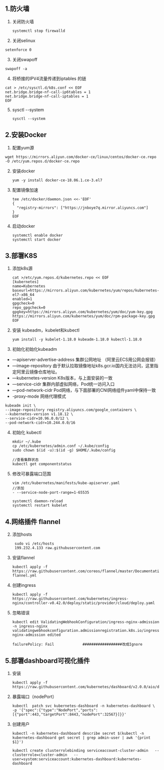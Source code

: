 ## 1.防火墙

1. 关闭防火墙

   ```
   systemctl stop firewalld
   ```

2.  关闭selinux 

   ```
   setenforce 0
   ```

3.  关闭swapoff 

   ```
   swapoff -a   
   ```

4.  将桥接的IPV4流量传递到iptables 的链 

   ```
   cat > /etc/sysctl.d/k8s.conf << EOF
   net.bridge.bridge-nf-call-ip6tables = 1
   net.bridge.bridge-nf-call-iptables = 1
   EOF
   ```

5. sysctl --system

   ```
   sysctl --system
   ```



## 2.安装Docker

1.  配置yum源 

   ```
   wget https://mirrors.aliyun.com/docker-ce/linux/centos/docker-ce.repo -O /etc/yum.repos.d/docker-ce.repo
   ```

2. 安装docker

   ```
   yum -y install docker-ce-18.06.1.ce-3.el7
   ```

3. 配置镜像加速

   ```
   tee /etc/docker/daemon.json <<-'EOF'
   {
     "registry-mirrors": ["https://jnboye7q.mirror.aliyuncs.com"]
   }
   EOF
   ```

4. 启动docker

   ```
   systemctl enable docker
   systemctl start docker
   ```



## 3.部署K8S

1. 添加k8s源

   ```
   cat >/etc/yum.repos.d/kubernetes.repo << EOF
   [kubernetes]
   name=Kubernetes
   baseurl=https://mirrors.aliyun.com/kubernetes/yum/repos/kubernetes-el7-x86_64
   enabled=1
   gpgcheck=0
   repo_gpgcheck=0
   gpgkey=https://mirrors.aliyun.com/kubernetes/yum/doc/yum-key.gpg https://mirrors.aliyun.com/kubernetes/yum/doc/rpm-package-key.gpg
   EOF
   ```

2. 安装 kubeadm，kubelet和kubectl 

   ```
   yum install -y kubelet-1.18.0 kubeadm-1.18.0 kubectl-1.18.0
   ```

4.  初始化初始化kubeadm 

   -  —apiserver-advertise-address 集群公网地址 （阿里云ECS用公网会报错）
   -  —image-repository 由于默认拉取镜像地址k8s.gcr.io国内无法访问，这里指定阿里云镜像仓库地址。
   -  —kubernetes-version K8s版本，与上面安装的一致
   -  —service-cidr 集群内部虚拟网络，Pod统一访问入口
   -  —pod-network-cidr Pod网络，与下面部署的CNI网络组件yaml中保持一致
   -  -proxy-mode  网络代理模式

   ```
   kubeadm init \
   --image-repository registry.aliyuncs.com/google_containers \
   --kubernetes-version v1.18.12 \
   --service-cidr=10.96.0.0/12 \
   --pod-network-cidr=10.244.0.0/16
   ```
   
4. 初始化 kubectl 

   ```
   mkdir ~/.kube
   cp /etc/kubernetes/admin.conf ~/.kube/config
   sudo chown $(id -u):$(id -g) $HOME/.kube/config
   
   //查看集群状态
   kubectl get componentstatus
   ```

5. 修改可暴露端口范围

   ```
   vim /etc/kubernetes/manifests/kube-apiserver.yaml
   //添加
   - --service-node-port-range=1-65535
   
   systemctl daemon-reload
   systemctl restart kubelet
   ```

   

## 4.网络插件 flannel

2. 添加hosts

   ```
    sudo vi /etc/hosts
    199.232.4.133 raw.githubusercontent.com
   ```
   
3. 安装flannel

   ```
   kubectl apply -f https://raw.githubusercontent.com/coreos/flannel/master/Documentation/kube-flannel.yml
   ```

4. 创建ingress

   ```
   kubectl apply -f https://raw.githubusercontent.com/kubernetes/ingress-nginx/controller-v0.42.0/deploy/static/provider/cloud/deploy.yaml
   ```

5. 忽略错误

   ```
   kubectl edit ValidatingWebhookConfiguration/ingress-nginx-admission -n ingress-nginx
   validatingwebhookconfiguration.admissionregistration.k8s.io/ingress-nginx-admission edited
   
   failurePolicy: Fail             ##################改成Ignore
   ```

   



## 5.部署dashboard可视化插件

1. 安装

   ```
   kubectl apply -f https://raw.githubusercontent.com/kubernetes/dashboard/v2.0.0/aio/deploy/recommended.yaml
   ```

2. 暴露端口（nodePort）

   ```
   kubectl  patch svc kubernetes-dashboard -n kubernetes-dashboard \
   -p '{"spec":{"type":"NodePort","ports":[{"port":443,"targetPort":8443,"nodePort":32567}]}}'
   ```

3. 创建用户

   ```
   kubectl -n kubernetes-dashboard describe secret $(kubectl -n kubernetes-dashboard get secret | grep admin-user | awk '{print $1}')
   
   kubectl create clusterrolebinding serviceaccount-cluster-admin   --clusterrole=cluster-admin   --user=system:serviceaccount:kubernetes-dashboard:kubernetes-dashboard
   
   ```
